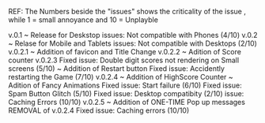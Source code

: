 REF: The Numbers beside the "issues" shows the criticality of the issue , while 1 = small annoyance and 10 = Unplayble 
 
v.0.1
~ Release for Deskstop 
issues: Not compatible with Phones (4/10)
v.0.2 
~ Relase for Mobile and Tablets
issues: Not compatible with Desktops (2/10)
v.0.2.1
~ Addition of favicon and Title Change
v.0.2.2
~ Adition of Score counter
v.0.2.3
Fixed issue: Double digit scores not rendering on Small screens (5/10)
~ Addition of Restart button 
Fixed issue: Accidently restarting the Game (7/10)
v.0.2.4
~ Addition of HighScore Counter
~ Adition of Fancy Animations
Fixed issue: Start failure (6/10)
Fixed issue: Spam Button Glitch (5/10)
Fixed issue: Desktop compatibity (2/10)
issue: Caching Errors (10/10)
v.0.2.5
~ Addition of ONE-TIME Pop up messages
REMOVAL of v.0.2.4
Fixed issue: Caching errors (10/10)
